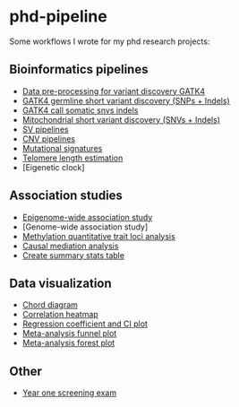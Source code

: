 # phd-pipeline

Some workflows I wrote for my phd research projects:

## Bioinformatics pipelines

- [Data pre-processing for variant discovery GATK4](./gatk_data_preprocessing/README.md)
- [GATK4 germline short variant discovery (SNPs + Indels)](./gatk_germline_snp_indel/README.md)
- [GATK4 call somatic snvs indels](./gatk_somatic_snv_indel/README.md)
- [Mitochondrial short variant discovery (SNVs + Indels)](./gatk_mitochondria_snp_indel/README.md)
- [SV pipelines](./sv/README.md)
- [CNV pipelines](./cnv/README.md)
- [Mutational signatures](./mutational_signatures/README.md)
- [Telomere length estimation](./telomere_length/README.md)
- [Eigenetic clock]

## Association studies

- [Epigenome-wide association study](./ewas/README.md)
- [Genome-wide association study]
- [Methylation quantitative trait loci analysis](./mqtl/README.md)
- [Causal mediation analysis](./mediation_analysis/README.md)
- [Create summary stats table](./tableone/README.md)

## Data visualization

- [Chord diagram](./data_visualization/chord_diagram/README.md)
- [Correlation heatmap](./data_visualization/heatmap/README.md)
- [Regression coefficient and CI plot](./data_visualization/regression_coefficient_ci/README.md)
- [Meta-analysis funnel plot](./data_visualization/meta_analysis_funnel_plot/README.md)
- [Meta-analysis forest plot](./data_visualization/meta_analysis_forest_plot/README.md)

## Other

- [Year one screening exam](./year_one_screening_exam/README.md)
